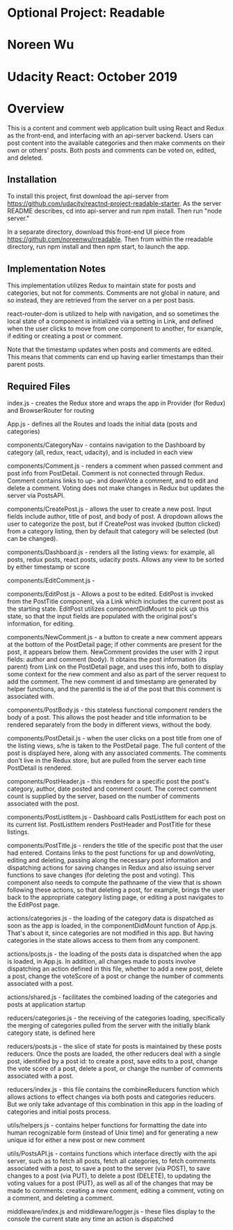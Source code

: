 # Optional Project: Readable
# Noreen Wu
# Udacity React: October 2019

# Overview

This is a content and comment web application built using React and Redux as the front-end,
and interfacing with an api-server backend. Users can post content into the available categories
and then make comments on their own or others' posts. Both posts and comments can be voted on,
edited, and deleted.


## Installation

To install this project, first download the api-server from
https://github.com/udacity/reactnd-project-readable-starter.
As the server README describes, cd into api-server and run npm install.
Then run "node server."

In a separate directory, download this front-end UI piece from
https://github.com/noreenwu/rreadable.
Then from within the rreadable directory, run npm install and
then npm start, to launch the app.


## Implementation Notes

This implementation utilizes Redux to maintain state for posts and categories, but not for comments.
Comments are not global in nature, and so instead, they are retrieved from the server on a per post basis.

react-router-dom is utilized to help with navigation, and so sometimes the local state of
a component is initialized via a setting in Link, and defined when the user clicks to move from
one component to another, for example, if editing or creating a post or comment.

Note that the timestamp updates when posts and comments are edited. This means that comments can end up
having earlier timestamps than their parent posts.


## Required Files

index.js - creates the Redux store and wraps the app in Provider (for Redux) and BrowserRouter for routing

App.js - defines all the Routes and loads the initial data (posts and categories)

components/CategoryNav - contains navigation to the Dashboard by category (all, redux, react, udacity),
    and is included in each view


components/Comment.js - renders a comment when passed comment and post info from PostDetail. Comment
    is not connected through Redux. Comment contains links to up- and downVote a comment, and to
    edit and delete a comment. Voting does not make changes in Redux but updates the server via PostsAPI.


components/CreatePost.js - allows the user to create a new post. Input fields include author, title of post,
    and body of post. A dropdown allows the user to categorize the post, but if CreatePost was invoked
    (button clicked) from a category listing, then by default that category will be selected (but can be changed).

components/Dashboard.js - renders all the listing views: for example, all posts, redux posts, react posts, udacity posts.
    Allows any view to be sorted by either timestamp or score


components/EditComment.js -


components/EditPost.js - Allows a post to be edited. EditPost is invoked from the PostTitle component, via a Link which
   includes the current post as the starting state. EditPost utilizes componentDidMount to pick up this state, so
   that the input fields are populated with the original post's information, for editing.


components/NewComment.js -  a button to create a new comment appears at the bottom of the PostDetail page; if other
   comments are present for the post, it appears below them. NewComment provides the user with 2 input fields:
   author and comment (body). It obtains the post information (its parent) from Link on the PostDetail page, and
   uses this info, both to display some context for the new comment and also as part of the server request to add
   the comment. The new comment id and timestamp are generated by helper functions, and the parentId is the id of the post
   that this comment is associated with.

components/PostBody.js - this stateless functional component renders the body of a post. This allows the post header
   and title information to be rendered separately from the body in different views, without the body.

components/PostDetail.js - when the user clicks on a post title from one of the listing views, s/he is taken to
   the PostDetail page. The full content of the post is displayed here, along with any associated comments. The
   comments don't live in the Redux store, but are pulled from the server each time PostDetail is rendered.


components/PostHeader.js - this renders for a specific post the post's category, author, date posted and comment count.
   The correct comment count is supplied by the server, based on the number of comments associated with the post.


components/PostListItem.js - Dashboard calls PostListItem for each post on its current list. PostListItem renders
    PostHeader and PostTitle for these listings.


components/PostTitle.js - renders the title of the specific post that the user had entered. Contains links to the
    post functions for up and downVoting, editing and deleting, passing along the necessary post information
    and dispatching actions for saving changes in Redux and also issuing server functions to save changes
    (for deleting the post and voting). This component also needs to compute the pathname of the view that is shown
    following these actions, so that deleting a post, for example, brings the user back to the appropriate category
    listing page, or editing a post navigates to the EditPost page.


actions/categories.js - the loading of the category data is dispatched as soon as the app is loaded, in the
    componentDidMount function of App.js. That's about it, since categories are not modified in this app.
    But having categories in the state allows access to them from any component.

actions/posts.js - the loading of the posts data is dispatched when the app is loaded, in App.js. In addition,
    all changes made to posts involve dispatching an action defined in this file, whether to add a new post,
    delete a post, change the voteScore of a post or change the number of comments associated with a post.

actions/shared.js - facilitates the combined loading of the categories and posts at application startup

reducers/categories.js - the receiving of the categories loading, specifically the merging of categories
     pulled from the server with the initially blank category state, is defined here

reducers/posts.js - the slice of state for posts is maintained by these posts reducers. Once the posts are
     loaded, the other reducers deal with a single post, identified by a post id: to create a post,
     save edits to a post, change the vote score of a post, delete a post, or change the number of comments
     associated with a post.

reducers/index.js - this file contains the combineReducers function which allows actions to effect changes
     via both posts and categories reducers. But we only take advantage of this combination in this app
     in the loading of categories and initial posts process.

utils/helpers.js - contains helper functions for formatting the date into human recognizable form
    (instead of Unix time) and for generating a new unique id for either a new post or new comment

utils/PostsAPI.js - contains functions which interface directly with the api server, such as
    to fetch all posts, fetch all categories, to fetch comments associated with a post, to save a post
    to the server (via POST), to save changes to a post (via PUT), to delete a post (DELETE), to
    updating the voting values for a post (PUT), as well as all of the changes that may be made
    to comments: creating a new comment, editing a comment, voting on a comment, and deleting a comment.

middleware/index.js and middleware/logger.js - these files display to the console the current state any time
    an action is dispatched
